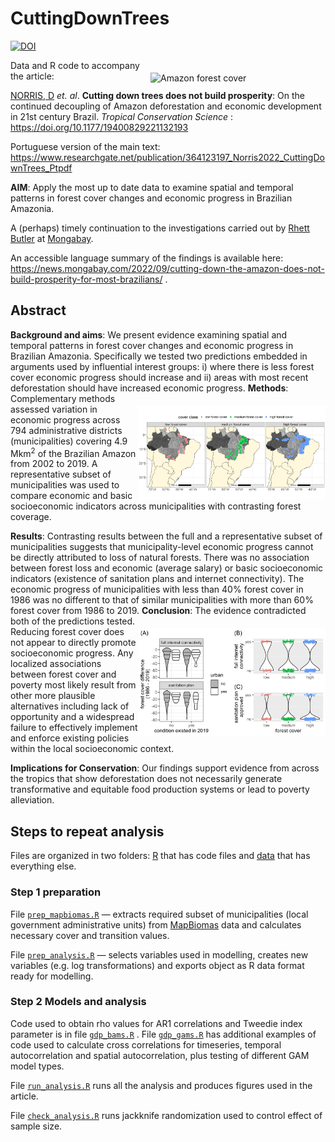 # CuttingDownTrees

<a href="https://zenodo.org/badge/latestdoi/490787288"><img src="https://zenodo.org/badge/490787288.svg" alt="DOI"></a> 

<img align="right" src="data/www/graphical_summary.png" alt="Amazon forest cover" width="280" style="margin-top: 20px">

Data and R code to accompany the article:

[NORRIS, D](https://scholar.google.com/citations?user=pi4S-KkAAAAJ&hl=en&oi=ao) *et. al*. <strong>Cutting down trees does not build prosperity</strong>: On the continued decoupling of Amazon deforestation and economic development in 21st century Brazil. *Tropical Conservation Science* : https://doi.org/10.1177/19400829221132193

Portuguese version of the main text: 
https://www.researchgate.net/publication/364123197_Norris2022_CuttingDownTrees_Ptpdf

<strong>AIM</strong>: Apply the most up to date data to examine spatial and temporal patterns in forest cover changes and economic progress in Brazilian Amazonia.

A (perhaps) timely continuation to the investigations carried out by [Rhett Butler](https://news.mongabay.com/by/rhett-a-butler/) at [Mongabay](https://news.mongabay.com/2021/11/amazon-deforestation-unexpectedly-surges-22-to-highest-level-since-2006/). 

An accessible language summary of the findings is available here: https://news.mongabay.com/2022/09/cutting-down-the-amazon-does-not-build-prosperity-for-most-brazilians/ .

## Abstract

<strong>Background and aims</strong>: 
We present evidence examining spatial and temporal patterns in forest cover changes and economic progress in Brazilian Amazonia. Specifically we tested two predictions embedded in arguments used by influential interest groups: i) where there is less forest cover economic progress should increase and ii) areas with most recent deforestation should have increased economic progress. 
<img align="right" src="data/figures/fig1_map_studyarea.png" alt="Amazon study" width="300" style="margin-top: 20px">
<strong>Methods</strong>: 
Complementary methods assessed variation in economic progress across 794 administrative districts (municipalities) covering 4.9 Mkm<sup>2</sup> of the Brazilian Amazon from 2002 to 2019. A representative subset of municipalities was used to compare economic and basic socioeconomic indicators across municipalities with contrasting forest coverage.  

<strong>Results</strong>: 
Contrasting results between the full and a representative subset of municipalities suggests that municipality-level economic progress cannot be directly attributed to loss of natural forests. There was no association between forest loss and economic (average salary) or basic socioeconomic indicators (existence of sanitation plans and internet connectivity). The economic progress of municipalities with less than 40% forest cover in 1986 was no different to that of similar municipalities with more than 60% forest cover from 1986 to 2019. 
<img align="right" src="data/figures/fig4_socioeconomic_matched.png" alt="socioeconomic" width="300" style="margin-top: 20px">
<strong>Conclusion</strong>: 
The evidence contradicted both of the predictions tested. Reducing forest cover does not appear to directly promote socioeconomic progress. Any localized associations between forest cover and poverty most likely result from other more plausible alternatives including lack of opportunity and a widespread failure to effectively implement and enforce existing policies within the local socioeconomic context.

<strong>Implications for Conservation</strong>: 
Our findings support evidence from across the tropics that show deforestation does not necessarily generate transformative and equitable food production systems or lead to poverty alleviation. 

## Steps to repeat analysis

Files are organized in two folders: [R](https://github.com/darrennorris/CuttingDownTrees/tree/main/R) that has code files and [data](https://github.com/darrennorris/CuttingDownTrees/tree/main/data) that has everything else.

### Step 1 preparation

File <a href="https://github.com/darrennorris/CuttingDownTrees/blob/main/R/prep_mapbiomas.R"><code>prep_mapbiomas.R</code></a> — extracts required subset of municipalities (local government administrative units) from [MapBiomas](https://mapbiomas.org/en/statistics) data and calculates necessary cover and transition values.

File <a href="https://github.com/darrennorris/CuttingDownTrees/blob/main/R/prep_analysis.R"><code>prep_analysis.R</code></a> — selects variables used in modelling, creates new variables (e.g. log transformations) and exports object as R data format ready for modelling.

### Step 2 Models and analysis

Code used to obtain rho values for AR1 correlations and Tweedie index parameter is in file <a href="https://github.com/darrennorris/CuttingDownTrees/blob/main/R/gdp_bams.R"><code>gdp_bams.R</code></a> . File <a href="https://github.com/darrennorris/CuttingDownTrees/blob/main/R/gdp_gams.R"><code>gdp_gams.R</code></a> has additional examples of code used to calculate cross correlations for timeseries, temporal autocorrelation and spatial autocorrelation, plus testing of different GAM model types. 

File <a href="https://github.com/darrennorris/CuttingDownTrees/blob/main/R/run_analysis.R"><code>run_analysis.R</code></a> runs all the analysis and produces figures used in the article. 

File <a href="https://github.com/darrennorris/CuttingDownTrees/blob/main/R/check_analysis.R"><code>check_analysis.R</code></a> runs jackknife randomization used to control effect of sample size.